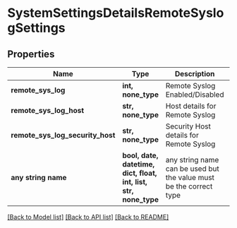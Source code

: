 # SystemSettingsDetailsRemoteSyslogSettings


## Properties
Name | Type | Description | Notes
------------ | ------------- | ------------- | -------------
**remote_sys_log** | **int, none_type** | Remote Syslog Enabled/Disabled | [optional] 
**remote_sys_log_host** | **str, none_type** | Host details for Remote Syslog | [optional] 
**remote_sys_log_security_host** | **str, none_type** | Security Host details for Remote Syslog | [optional] 
**any string name** | **bool, date, datetime, dict, float, int, list, str, none_type** | any string name can be used but the value must be the correct type | [optional]

[[Back to Model list]](../README.md#documentation-for-models) [[Back to API list]](../README.md#documentation-for-api-endpoints) [[Back to README]](../README.md)



